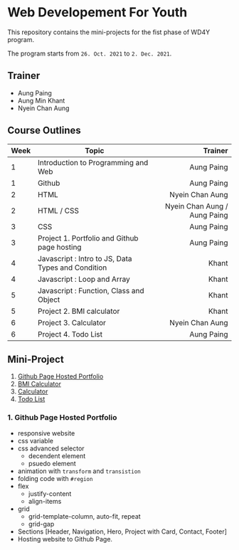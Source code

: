 # Web Developement For Youth

This repository contains the mini-projects for the fist phase of WD4Y program.

The program starts from `26. Oct. 2021` to `2. Dec. 2021`.

## Trainer
- Aung Paing
- Aung Min Khant
- Nyein Chan Aung

## Course Outlines

| Week | Topic | Trainer |
| --- | --- | ---:|
| 1 | Introduction to Programming and Web | Aung Paing |
| 1 | Github | Aung Paing |
| 2 | HTML |  Nyein Chan Aung |
| 2 | HTML / CSS | Nyein Chan Aung / Aung Paing |
| 3 | CSS | Aung Paing | 
| 3 | Project 1. Portfolio and Github page hosting | Aung Paing | 
| 4 | Javascript : Intro to JS, Data Types and Condition | Khant |
| 4 | Javascript : Loop and Array | Khant |
| 5 | Javascript : Function, Class and Object | Khant |
| 5 | Project 2. BMI calculator | Khant |
| 6 | Project 3. Calculator | Nyein Chan Aung |
| 6 | Project 4. Todo List | Aung Paing |

## Mini-Project
1. [Github Page Hosted Portfolio](#portfolio)
2. [BMI Calculator](#bmi_cal)
3. [Calculator](#calculator)
4. [Todo List](#todo)


<h3 id="portfolio">1. Github Page Hosted Portfolio</h3>

- responsive website
- css variable
- css advanced selector
    - decendent element
    - psuedo element
- animation with `transform` and `transistion`
- folding code with `#region`
- flex
    - justify-content
    - align-items
- grid
    - grid-template-column, auto-fit, repeat
    - grid-gap
- Sections [Header, Navigation, Hero, Project with Card, Contact, Footer]
- Hosting website to Github Page.